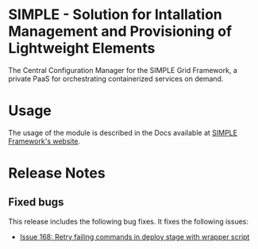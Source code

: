 
# SIMPLE - Solution for Intallation Management and Provisioning of Lightweight Elements

The Central Configuration Manager for the SIMPLE Grid Framework, a private PaaS for orchestrating containerized services on demand.

# Usage
The usage of the module is described in the Docs available at [SIMPLE Framework's website](https://simple-framework.github.io/docs/deployment_guide_htcondor).

# Release Notes

## Fixed bugs
This release includes the following bug fixes. It fixes the following issues:
- [Issue 168: Retry failing commands in deploy stage with wrapper script](https://github.com/WLCG-Lightweight-Sites/simple_grid_puppet_module/issues/165)





